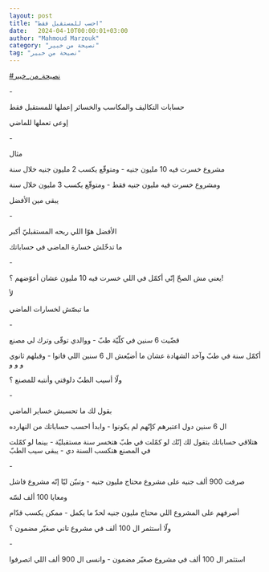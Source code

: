 ```yaml
---
layout: post
title: "احسب للمستقبل فقط"
date:   2024-04-10T00:00:01+03:00
author: "Mahmoud Marzouk"
category: "نصيحة من خبير"
tag: "نصيحة من خبير"
---
```



[<u>\#نصيحة\_من\_خبير</u>](https://www.facebook.com/hashtag/%D9%86%D8%B5%D9%8A%D8%AD%D8%A9_%D9%85%D9%86_%D8%AE%D8%A8%D9%8A%D8%B1?__eep__=6&__cft__%5b0%5d=AZUHoB7uNhMX5afP4m1iJO184v0uie0tdKHsSCs0TomXNHooYQh6kz8v6y2KXe9aaZcWhUJmVt5qBGMpSav3l2-2kYbIcxsQQPsxtJPmSzwGBcCSWTEfaqjdHa4mOeLd1gTBN0E0PkSHpmOi7dAx1mlBWUV8EP_6uz_R3giZXeQ9Yw&__tn__=*NK-R)

\-

حسابات التكاليف والمكاسب والخسائر إعملها للمستقبل
فقط

إوعى تعملها للماضي

\-

مثال

مشروع خسرت فيه 10 مليون جنيه - ومتوقّع يكسب 2 مليون جنيه
خلال سنة

ومشروع خسرت فيه مليون جنيه فقط - ومتوقّع يكسب 3 مليون
خلال سنة

يبقى مين الأفضل

\-

الأفضل هوّا اللي ربحه المستقبليّ أكبر

ما تدخّلش خسارة الماضي في حساباتك

\-

يعني مش الصحّ إنّي أكمّل في اللي خسرت فيه 10 مليون عشان
أعوّضهم ؟!

لأ

ما تبصّش لخسارات الماضي

\-

قضّيت 6 سنين في كلّيّة طبّ - ووالدي توفّى وترك لي مصنع

أكمّل سنة في طبّ وآخد الشهادة عشان ما أضيّعش ال 6 سنين اللي
فاتوا - وقبلهم ثانوي و و و

ولّا أسيب الطبّ دلوقتي وأنتبه للمصنع ؟

\-

بقول لك ما تحسبش خساير الماضي

ال 6 سنين دول اعتبرهم كإنّهم لم يكونوا - وابدأ احسب
حساباتك من النهارده

هتلاقي حساباتك بتقول لك إنّك لو كمّلت في طبّ هتخسر سنة
مستقبليّة - بينما لو كمّلت في المصنع هتكسب السنة دي - يبقى سيب الطبّ

\-

صرفت 900 ألف جنيه على مشروع محتاج مليون جنيه - وتبيّن ليّا
إنّه مشروع فاشل

ومعايا 100 ألف لسّه

أصرفهم على المشروع اللي محتاج مليون جنيه لحدّ ما يكمل -
ممكن يكسب قدّام

ولّا أستثمر ال 100 ألف في مشروع تاني صغيّر مضمون ؟

\-

استثمر ال 100 ألف في مشروع صغيّر مضمون - وانسى ال 900 ألف
اللي اتصرفوا

